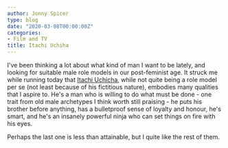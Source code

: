 ```yaml
---
author: Jonny Spicer
type: blog
date: "2020-03-08T00:00:00Z"
categories:
- Film and TV
title: Itachi Uchiha
---
```

I've been thinking a lot about what kind of man I want to be lately, and looking for suitable male role models in our post-feminist age. It struck me while running today that [Itachi Uchicha](https://en.wikipedia.org/wiki/Itachi_Uchiha), while not quite being a role model per se (not least because of his fictitious nature), embodies many qualities that I aspire
to. He's a man who is willing to do what must be done - one trait from old male archetypes I think worth still praising - he puts his brother before anything, has a bulletproof sense of
loyalty and honour, he's smart, and he's an insanely powerful ninja who can set things on fire with his eyes.

Perhaps the last one is less than attainable, but I quite like the rest of them.
